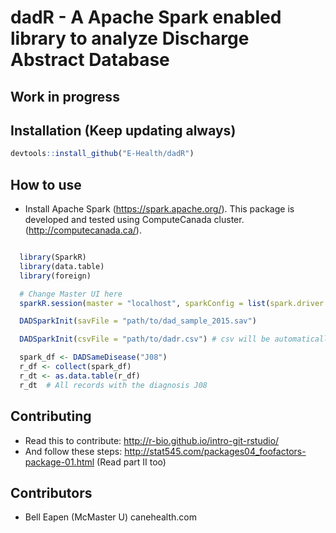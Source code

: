 # dadR - A Apache Spark enabled library to analyze Discharge Abstract Database

## Work in progress

## Installation (Keep updating always)
``` r
devtools::install_github("E-Health/dadR")

```

## How to use

* Install Apache Spark (https://spark.apache.org/). This package is developed and tested using
ComputeCanada cluster. (http://computecanada.ca/).

``` r

  library(SparkR)
  library(data.table)
  library(foreign)

  # Change Master UI here
  sparkR.session(master = "localhost", sparkConfig = list(spark.driver.memory = "3g", spark.executor.memory = "3g"))

  DADSparkInit(savFile = "path/to/dad_sample_2015.sav")

  DADSparkInit(csvFile = "path/to/dadr.csv") # csv will be automatically created the first time

  spark_df <- DADSameDisease("J08")
  r_df <- collect(spark_df)
  r_dt <- as.data.table(r_df)
  r_dt  # All records with the diagnosis J08

```
## Contributing

* Read this to contribute: http://r-bio.github.io/intro-git-rstudio/
* And follow these steps: http://stat545.com/packages04_foofactors-package-01.html (Read part II too)

## Contributors

* Bell Eapen (McMaster U) canehealth.com
